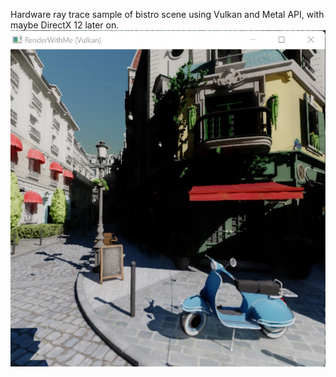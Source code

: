 Hardware ray trace sample of bistro scene using Vulkan and Metal API, with maybe DirectX 12 later on. 
![Screenshot](https://github.com/wdings23/bistro-example-cpp/blob/master/Screenshot.jpg)
